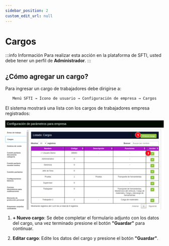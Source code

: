 ```yaml
---
sidebar_position: 2
custom_edit_url: null
---
```

# Cargos

:::info Información 
Para realizar esta acción en la plataforma de SFTI, usted debe tener un perfil de **Administrador**.
:::

## ¿Cómo agregar un cargo?
Para ingresar un cargo de trabajadores debe dirigirse a:

<div align="center">

```bash
Menú SFTI → Ícono de usuario → Configuración de empresa → Cargos
```
</div>

El sistema mostrará una lista con los cargos de trabajadores empresa registrados:

<div align="center">

![cargos](/img/img_manual/img_configuracion/2023-08-08_09-20.png)

</div>

1. **+ Nuevo cargo**: Se debe completar el formulario adjunto con los datos del cargo, una vez terminado presione el botón **"Guardar"** para continuar.

2. **Editar cargo**: Edite los datos del cargo y presione el botón **"Guardar"**.
